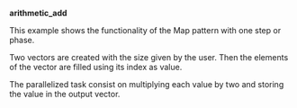 **arithmetic_add**

This example shows the functionality of the Map pattern with one step or phase.

Two vectors are created with the size given by the user.
Then the elements of the vector are filled using its index as value.

The parallelized task consist on multiplying each value by two and storing the value in the output vector.
